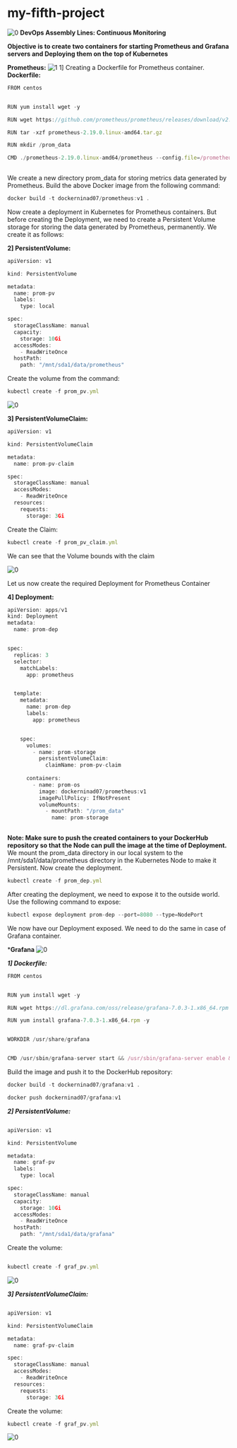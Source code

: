 # my-fifth-project
![0](https://user-images.githubusercontent.com/64473684/85670821-e3427600-b6de-11ea-881a-3d700b5ae476.jpg)
**DevOps Assembly Lines: Continuous Monitoring**

**Objective is to create two containers for starting Prometheus and Grafana servers and Deploying them on the top of Kubernetes**



**Prometheus:**
![1](https://user-images.githubusercontent.com/64473684/85671253-521fcf00-b6df-11ea-988b-c208ffb90468.jpg)
1] Creating a Dockerfile for Prometheus container.
**Dockerfile:**
```javascript
FROM centos


RUN yum install wget -y

RUN wget https://github.com/prometheus/prometheus/releases/download/v2.19.0/prometheus-2.19.0.linux-amd64.tar.gz

RUN tar -xzf prometheus-2.19.0.linux-amd64.tar.gz

RUN mkdir /prom_data

CMD ./prometheus-2.19.0.linux-amd64/prometheus --config.file=/prometheus-2.19.0.linux-amd64/prometheus.yml --storage.tsdb.path=/prom_data && tail -f /dev/null
 
 ```
We create a new directory prom_data for storing metrics data generated by Prometheus. Build the above Docker image from the following command:

```javascript
docker build -t dockerninad07/prometheus:v1 .
```
Now create a deployment in Kubernetes for Prometheus containers. But before creating the Deployment, we need to create a Persistent Volume storage for storing the data generated by Prometheus, permanently. We create it as follows:

**2] PersistentVolume:**
```javascript
apiVersion: v1

kind: PersistentVolume

metadata:
  name: prom-pv
  labels:
    type: local

spec:
  storageClassName: manual
  capacity:
    storage: 10Gi
  accessModes:
    - ReadWriteOnce
  hostPath:
    path: "/mnt/sda1/data/prometheus"

```
Create the volume from the command:
```javascript
kubectl create -f prom_pv.yml
```
![0](https://user-images.githubusercontent.com/64473684/85672116-2ea95400-b6e0-11ea-88a8-e924324d5557.jpg)

**3] PersistentVolumeClaim:**
```javascript
apiVersion: v1

kind: PersistentVolumeClaim

metadata:
  name: prom-pv-claim

spec:
  storageClassName: manual
  accessModes: 
    - ReadWriteOnce
  resources:
    requests:
      storage: 3Gi

```
Create the Claim:

```javascript
kubectl create -f prom_pv_claim.yml
```
﻿We can see that the Volume bounds with the claim
 
 ![0](https://user-images.githubusercontent.com/64473684/85672494-952e7200-b6e0-11ea-8595-e6b0982b6cb5.jpg)

Let us now create the required Deployment for Prometheus Container

**4] Deployment:**
```javascript
apiVersion: apps/v1
kind: Deployment
metadata:
  name: prom-dep


spec:
  replicas: 3
  selector:
    matchLabels:
      app: prometheus


  template:
    metadata:
      name: prom-dep
      labels:
        app: prometheus


    spec:
      volumes:
        - name: prom-storage
          persistentVolumeClaim:
            claimName: prom-pv-claim
        
      containers:
        - name: prom-os
          image: dockerninad07/prometheus:v1
          imagePullPolicy: IfNotPresent
          volumeMounts:
            - mountPath: "/prom_data"
              name: prom-storage
       
```
**Note: Make sure to push the created containers to your DockerHub repository so that the Node can pull the image at the time of Deployment.**
We mount the prom_data directory in our local system to the /mnt/sda1/data/prometheus directory in the Kubernetes Node to make it Persistent. Now create the deployment.

```javascript
kubectl create -f prom_dep.yml
```
After creating the deployment, we need to expose it to the outside world. Use the following command to expose:
```javascript
kubectl expose deployment prom-dep --port=8080 --type=NodePort
```
We now have our Deployment exposed. We need to do the same in case of Grafana container.

***Grafana**
![0](https://user-images.githubusercontent.com/64473684/85674602-9b255280-b6e2-11ea-9c31-fdc8835eed49.jpg)

***1] Dockerfile:***
```javascript
FROM centos


RUN yum install wget -y

RUN wget https://dl.grafana.com/oss/release/grafana-7.0.3-1.x86_64.rpm

RUN yum install grafana-7.0.3-1.x86_64.rpm -y


WORKDIR /usr/share/grafana


CMD /usr/sbin/grafana-server start && /usr/sbin/grafana-server enable && /bin/bash
```

Build the image and push it to the DockerHub repository:

```javascript
docker build -t dockerninad07/grafana:v1 .

docker push dockerninad07/grafana:v1
```
***2] PersistentVolume:***

```javascript

apiVersion: v1

kind: PersistentVolume

metadata:
  name: graf-pv
  labels:
    type: local

spec:
  storageClassName: manual
  capacity:
    storage: 10Gi
  accessModes:
    - ReadWriteOnce
  hostPath:
    path: "/mnt/sda1/data/grafana"
   ```

Create the volume:
```javascript

kubectl create -f graf_pv.yml
```
![0](https://user-images.githubusercontent.com/64473684/85675877-b80e5580-b6e3-11ea-9577-69374bd62cf5.jpg)

***3] PersistentVolumeClaim:***

```javascript

apiVersion: v1

kind: PersistentVolumeClaim

metadata:
  name: graf-pv-claim

spec:
  storageClassName: manual
  accessModes: 
    - ReadWriteOnce
  resources:
    requests:
      storage: 3Gi
```
Create the volume:
```javascript
kubectl create -f graf_pv.yml
```
![0](https://user-images.githubusercontent.com/64473684/85677152-e80a2880-b6e4-11ea-9b8f-177ad64a8ffa.jpg)

      





    


  










